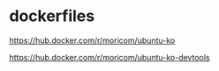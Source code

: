 # dockerfiles
https://hub.docker.com/r/moricom/ubuntu-ko

https://hub.docker.com/r/moricom/ubuntu-ko-devtools

